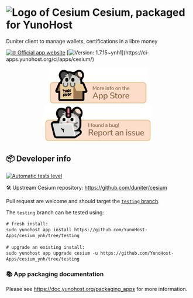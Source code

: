 <!--
N.B.: This README was automatically generated by <https://github.com/YunoHost/apps_tools/blob/main/readme_generator>
It shall NOT be edited by hand.
-->

<h1>
  <img src="https://raw.githubusercontent.com/YunoHost/apps/main/logos/cesium.png" width="32px" alt="Logo of Cesium">
  Cesium, packaged for YunoHost
</h1>

Duniter client to manage wallets, certifications in a libre money

[![🌐 Official app website](https://img.shields.io/badge/Official_app_website-darkgreen?style=for-the-badge)](https://cesium.app)
[![Version: 1.7.15~ynh1](https://img.shields.io/badge/Version-1.7.15~ynh1-rgb(18,138,11)?style=for-the-badge)](https://ci-apps.yunohost.org/ci/apps/cesium/)

<div align="center">
<a href="https://apps.yunohost.org/app/cesium"><img height="100px" src="https://github.com/YunoHost/yunohost-artwork/raw/refs/heads/main/badges/neopossum-badges/badge_more_info_on_the_appstore.svg"/></a>
<a href="https://github.com/YunoHost-Apps/cesium_ynh/issues"><img height="100px" src="https://github.com/YunoHost/yunohost-artwork/raw/refs/heads/main/badges/neopossum-badges/badge_report_an_issue.svg"/></a>
</div>

## 📦 Developer info

[![Automatic tests level](https://apps.yunohost.org/badge/cilevel/cesium)](https://ci-apps.yunohost.org/ci/apps/cesium/)

🛠️ Upstream Cesium repository: <https://github.com/duniter/cesium>

Pull request are welcome and should target the [`testing` branch](https://github.com/YunoHost-Apps/cesium_ynh/tree/testing).

The `testing` branch can be tested using:
```
# fresh install:
sudo yunohost app install https://github.com/YunoHost-Apps/cesium_ynh/tree/testing

# upgrade an existing install:
sudo yunohost app upgrade cesium -u https://github.com/YunoHost-Apps/cesium_ynh/tree/testing
```

### 📚 App packaging documentation

Please see <https://doc.yunohost.org/packaging_apps> for more information.